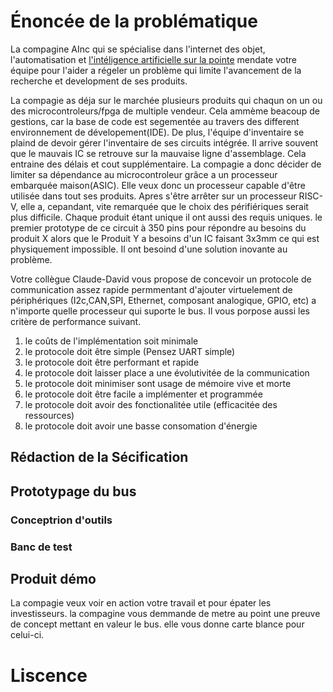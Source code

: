 # Énoncée de la problématique

La compagine AInc qui se spécialise dans l'internet des objet, l'automatisation et [l'intéligence artificielle sur la pointe](https://www.redhat.com/en/topics/edge-computing/what-is-edge-ai) mendate votre équipe pour l'aider a régeler un problème qui limite l'avancement de la recherche et development de ses produits.

La compagie as déja sur le marchée plusieurs produits qui chaqun on un ou des microcontroleurs/fpga de multiple vendeur. Cela ammème beacoup de gestions, car la base de code est segementée au travers des different environnement de dévelopement(IDE). De plus, l'équipe d'inventaire se plaind de devoir gérer l'inventaire de ses circuits intégrée. Il arrive souvent que le mauvais  IC se retrouve sur la mauvaise ligne d'assemblage. Cela entraine des délais et cout supplémentaire. La compagie a donc décider de limiter sa dépendance au microcontroleur grâce a un processeur embarquée maison(ASIC). Elle veux donc un processeur capable d'être utilisée dans tout ses produits. Apres s'être arrêter sur un processeur RISC-V, elle a, cepandant, vite remarquée que le choix des périfiériques serait plus difficile. Chaque produit étant unique il ont aussi des requis uniques. le premier prototype de ce circuit à 350 pins pour répondre au besoins du produit X alors que le Produit Y a besoins d'un IC faisant 3x3mm ce qui est physiquement impossible. Il ont besoind d'une solution inovante au problème.

Votre collègue Claude-David vous propose de concevoir un protocole de communication assez rapide permmentant d'ajouter virtuelement de périphériques (I2c,CAN,SPI, Ethernet, composant analogique, GPIO, etc) a n'importe quelle processeur qui suporte le bus. Il vous porpose aussi les critère de performance suivant.

1. le coûts de l'implémentation soit minimale
2. le protocole doit être simple (Pensez UART simple)
3. le protocole doit être performant et rapide
4. le protocole doit laisser place a une évolutivitée de la communication
5. le protocole doit minimiser sont usage de mémoire vive et morte
6. le protocole doit être facile a implémenter et programmée
7. le protocole doit avoir des fonctionalitée utile (efficacitée des ressources)
8. le protocole doit avoir une basse consomation d'énergie

## Rédaction de la Sécification




## Prototypage du bus 

### Conceptrion d'outils

### Banc de test

## Produit démo
La compagie veux voir en action votre travail et pour épater les investisseurs. la compagine vous demmande de metre au point une preuve de concept mettant en valeur le bus. elle vous donne carte blance pour celui-ci. 

# Liscence




